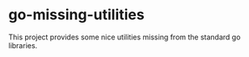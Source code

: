 # go-missing-utilities
This project provides some nice utilities missing from the standard go libraries.
